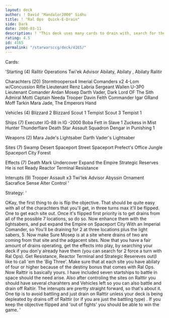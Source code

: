 ```yaml
---
layout: deck
author: ! David "Mandalor2000" Sidhu
title: ! "Ral Ops  Quick-E-Drain"
side: Dark
date: 2000-03-11
description: ! "This deck uses many cards to drain with, search for the sites and by your fourth turn your draining for 6.  OTher 'side show' strategies can be included.Unlike some Ral Ops decks this one stays on Ralittir."
rating: 4.5
id: 4165
permalink: "/starwarsccg/deck/4165/"
---
```

Cards: 

'Starting (4)
Ralltir Operations
Twi'ek Advisor
Abilaty, Abilaty , Abilaty
Ralitir

Charachters (20)
Stormtroopersx4
Imerial Comanders x2
4-Lom w/Concussion Rifle
Lieutenant Renz
Labria
Sergeant Wallen
U-3P0
Lieutenant Comander Ardan
Mosep
Darth Vader, Dark Lord OF The Sith
Admiral Motti
Captain Needa
Trooper Davin Felth
Commander Igar
GRand Moff Tarkin
Mara Jade, The Emperors Hand

Vehicles (4)
Blizzard 2
Blizzard Scout 1
Tempist Scout 3
Tempist 1

Ships (7)
Executer
IG-88 in IG -2000
Boba Fett in Slave 1
Zuckess in Mist Hunter
Thunderflare
Death Star Assault Squadron
Dengar in Punishing 1

Weapons (2)
Mara Jade's Lightsaber
Darth Vader's Lightsaber

Sites (7)
Swamp
Desert
Spaceport Street
Spaceport Prefect's Office
Jungle
Spaceport City
Forest

Effects (7)
Death Mark
Undercover
Expand the Empire
Strategic Reserves
He is not Ready
Reactor Terminal
Resistance

Interupts (9)
Trooper Assault x3
Twi'lek Advisor
Abyssin Ornament
Sacrafice
Sense
Alter
Control '

Strategy: '

OKay, the first thing to do is flip the objective.
That should be quite easy with all of the charachters that you'll get, in three turns max it'll be flipped.  One to get each site out.
Once it's flipped first priority is to get drains from all of the possible 7 locations, so do so.  Now enhance them with the lightsabers, and put expand the Empire on Spaceport City With an Imperial Comander, so You'll be draining for 2 at three locations plus the light sabers, 5.  Now make Sure Mosep is at a site where drains of two are coming from that site and the adgacent sites.  Now that you have a fair amount of drains operating, get the effects into play, by searching your deck if you don'y already have them (you can search for 2 force a turn with Ral Ops).  Get Resistance, Reactor Terminal and Strategic Resereves out(I like to call 'em the 'Big Three'.  Make sure that at each site you have abilaty of four or higher because of the destiny bonus that comes with Ral Ops.  Now Ralttir is basically yours.  I have included seven startships to battle in space should the need arise.  Also after controling the sites on Ralttir you should have several charahters and Vehicles left so you can also battle and drain off Raltiir.  The interupts are prertty straight forward, so that's about it.	One tip is to avoid battling and just drain on Ralttir unless your deck is being depleated by drains off of Ralttir (or if you are just the battling type) .  If you keep the objective flipped and 'out of fights' you should be able to win the game.  '

